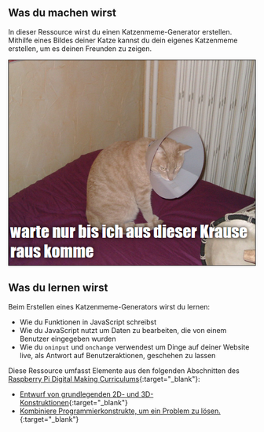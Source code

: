 ## Was du machen wirst

In dieser Ressource wirst du einen Katzenmeme-Generator erstellen. Mithilfe eines Bildes deiner Katze kannst du dein eigenes Katzenmeme erstellen, um es deinen Freunden zu zeigen.

![Beispiel Meme](images/example-meme.png)

## Was du lernen wirst

Beim Erstellen eines Katzenmeme-Generators wirst du lernen:

- Wie du Funktionen in JavaScript schreibst
- Wie du JavaScript nutzt um Daten zu bearbeiten, die von einem Benutzer eingegeben wurden
- Wie du `oninput` und `onchange` verwendest um Dinge auf deiner Website live, als Antwort auf Benutzeraktionen, geschehen zu lassen

Diese Ressource umfasst Elemente aus den folgenden Abschnitten des [Raspberry Pi Digital Making Curriculums](https://www.raspberrypi.org/curriculum/){:target="_blank"}:

- [Entwurf von grundlegenden 2D- und 3D-Konstruktionen](https://www.raspberrypi.org/curriculum/design/creator){:target="_blank"}
- [Kombiniere Programmierkonstrukte, um ein Problem zu lösen.](https://www.raspberrypi.org/curriculum/programming/builder){:target="_blank"}
